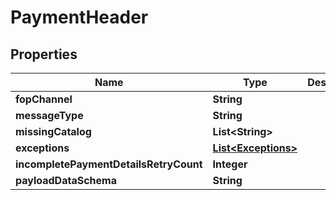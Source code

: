 

# PaymentHeader


## Properties

| Name | Type | Description | Notes |
|------------ | ------------- | ------------- | -------------|
|**fopChannel** | **String** |  |  [optional] |
|**messageType** | **String** |  |  [optional] |
|**missingCatalog** | **List&lt;String&gt;** |  |  [optional] |
|**exceptions** | [**List&lt;Exceptions&gt;**](Exceptions.md) |  |  [optional] |
|**incompletePaymentDetailsRetryCount** | **Integer** |  |  [optional] |
|**payloadDataSchema** | **String** |  |  [optional] |



